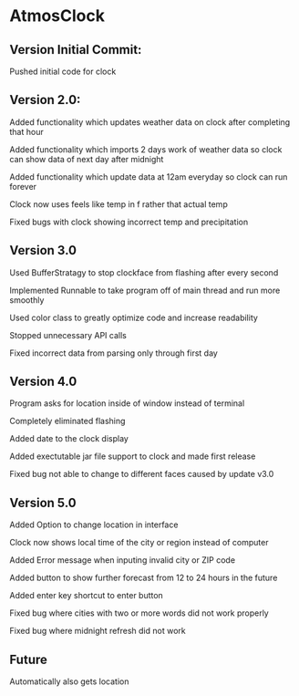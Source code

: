 # AtmosClock




## Version Initial Commit:
Pushed initial code for clock 

## Version 2.0:
Added functionality which updates weather data on clock after completing that hour

Added functionality which imports 2 days work of weather data so clock can show data of next day after midnight

Added functionality which update data at 12am everyday so clock can run forever

Clock now uses feels like temp in f rather that actual temp

Fixed bugs with clock showing incorrect temp and precipitation


## Version 3.0 
Used BufferStratagy to stop clockface from flashing after every second

Implemented Runnable to take program off of main thread and run more smoothly

Used color class to greatly optimize code and increase readability

Stopped unnecessary API calls

Fixed incorrect data from parsing only through first day

## Version 4.0 
Program asks for location inside of window instead of terminal

Completely eliminated flashing 

Added date to the clock display

Added exectutable jar file support to clock and made first release

Fixed bug not able to change to different faces caused by update v3.0


## Version 5.0
Added Option to change location in interface

Clock now shows local time of the city or region instead of computer

Added Error message when inputing invalid city or ZIP code

Added button to show further forecast from 12 to 24 hours in the future

Added enter key shortcut to enter button

Fixed bug where cities with two or more words did not work properly

Fixed bug where midnight refresh did not work

## Future

Automatically also gets location 


